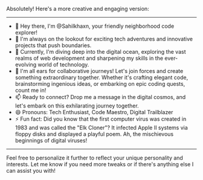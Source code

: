 Absolutely! Here's a more creative and engaging version:

---

- 👋 Hey there, I'm @Sahilkhaxn, your friendly neighborhood code explorer!
- 👀 I'm always on the lookout for exciting tech adventures and innovative projects that push boundaries.
- 🌱 Currently, I'm diving deep into the digital ocean, exploring the vast realms of web development and sharpening my skills in the ever-evolving world of technology.
- 💞️ I'm all ears for collaborative journeys! Let's join forces and create something extraordinary together. Whether it's crafting elegant code, brainstorming ingenious ideas, or embarking on epic coding quests, count me in!
- 📫 Ready to connect? Drop me a message in the digital cosmos, and let's embark on this exhilarating journey together.
- 😄 Pronouns: Tech Enthusiast, Code Maestro, Digital Trailblazer
- ⚡ Fun fact: Did you know that the first computer virus was created in 1983 and was called the "Elk Cloner"? It infected Apple II systems via floppy disks and displayed a playful poem. Ah, the mischievous beginnings of digital viruses!

---

Feel free to personalize it further to reflect your unique personality and interests. Let me know if you need more tweaks or if there's anything else I can assist you with!

<!---
Sahilkhaxn/Sahilkhaxn is a ✨ special ✨ repository because its `README.md` (this file) appears on your GitHub profile.
You can click the Preview link to take a look at your changes.
--->
